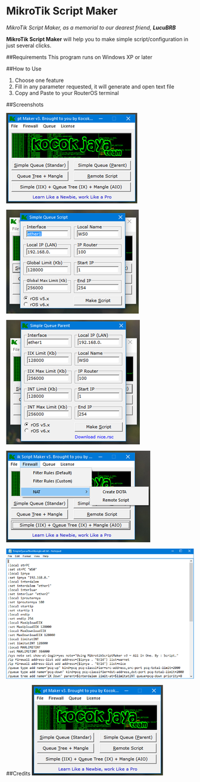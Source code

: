 # MikroTik Script Maker
_MikroTik Script Maker, as a memorial to our dearest friend, **LucuBRB**_

**MikroTik Script Maker** will help you to make simple script/configuration in just several clicks.

##Requirements
This program runs on Windows XP or later

##How to Use
1. Choose one feature
2. Fill in any parameter requested, it will generate and open text file
3. Copy and Paste to your RouterOS terminal

##Screenshots

![Main Menu](https://github.com/ericksetiawan/mikrotik-script-maker/blob/master/screenshots/MikrotikScriptMakerv3-Main.png?raw=true)

![Simple Queue](https://github.com/ericksetiawan/mikrotik-script-maker/blob/master/screenshots/MikrotikScriptMakerv3-SimpleQueue.png?raw=true)

![Simple Queue Parent](https://github.com/ericksetiawan/mikrotik-script-maker/blob/master/screenshots/MikrotikScriptMakerv3-SimpleQueueParent.png?raw=true)

![Firewall](https://github.com/ericksetiawan/mikrotik-script-maker/blob/master/screenshots/MikrotikScriptMakerv3-FirewallSubmenu.png?raw=true)

![Example Exported](https://github.com/ericksetiawan/mikrotik-script-maker/blob/master/screenshots/MikrotikScriptMakerv3-ExampleExportedFile.png?raw=true)


##Credits
![Credits](https://github.com/ericksetiawan/mikrotik-script-maker/blob/master/screenshots/MikrotikScriptMakerv3-Main.png?raw=true)
